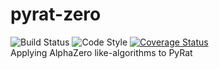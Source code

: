 # pyrat-zero
![Build Status](https://github.com/mintiti/pyrat-zero/workflows/python-testing/badge.svg)
![Code Style](https://img.shields.io/badge/code%20style-black-black)
[![Coverage Status](https://coveralls.io/repos/github/mintiti/pyrat-zero/badge.svg?branch=main)](https://coveralls.io/github/mintiti/pyrat-zero?branch=main)  
Applying AlphaZero like-algorithms to PyRat
